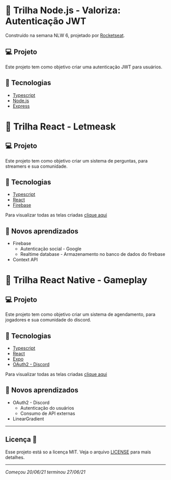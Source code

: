 # 👊 Trilha Node.js - Valoriza: Autenticação JWT

Construído na semana NLW 6, projetado por [Rocketseat](https://rocketseat.com.br/).

## 💻 Projeto

Este projeto tem como objetivo criar uma autenticação JWT para usuários.

## 🦾 Tecnologias

- [Typescript](https://www.typescriptlang.org/)
- [Node.js](https://nodejs.org/en/)
- [Express](https://express.com/)

# 👊 Trilha React - Letmeask

## 💻 Projeto

Este projeto tem como objetivo criar um sistema de perguntas, para streamers e sua comunidade.

## 🦾 Tecnologias

- [Typescript](https://www.typescriptlang.org/)
- [React](https://reactjs.org/)
- [Firebase](https://firebase.google.com/?hl=pt)

Para visualizar todas as telas criadas [clique aqui](https://www.figma.com/file/tWgh2y2O8574kiB5nzgC2m/Move.it-1.0?node-id=160%3A2761)

## 🤯 Novos aprendizados

- Firebase
  - Autenticação social - Google
  - Realtime database - Armazenamento no banco de dados do firebase
- Context API

# 👊 Trilha React Native - Gameplay

## 💻 Projeto

Este projeto tem como objetivo criar um sistema de agendamento, para jogadores e sua comunidade do discord.

## 🦾 Tecnologias

- [Typescript](https://www.typescriptlang.org/)
- [React](https://reactjs.org/)
- [Expo](https://expo.io/)
- [OAuth2 - Discord](https://discord.com/developers/docs/intro)

Para visualizar todas as telas criadas [clique aqui](https://www.figma.com/file/tWgh2y2O8574kiB5nzgC2m/Move.it-1.0?node-id=160%3A2761)

## 🤯 Novos aprendizados

- OAuth2 - Discord
  - Autenticação do usuários
  - Consumo de API externas
- LinearGradient

---

## Licença 📝

Esse projeto está so a licença MIT. Veja o arquivo [LICENSE](https://raw.githubusercontent.com/DenisMedeirosSDK/Rocketseat-events/master/LICENSE) para mais detalhes.

---

_Começou 20/06/21 terminou 27/06/21_
